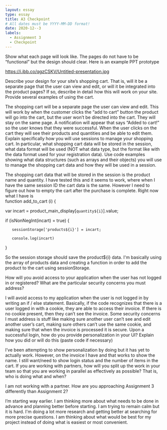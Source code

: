 ```yaml
---
layout: essay
type: essay
title: A3 Checkpoint
# All dates must be YYYY-MM-DD format!
date: 2020-12--3
labels:
  - Assignment 3
  - Checkpoint
--- 
```


Show what each page will look like. The pages do not have to be “functional” but the design should clear. Here is an example PPT prototype


https://i.ibb.co/qgzCSKV/Untitled-presentation.jpg

Describe your design for your site’s shopping cart. That is, will it be a separate page that the user can view and edit, or will it be integrated into the product pages? If so, describe in detail how this will work on your site. Provide several examples of using the cart.

The shopping cart will be a separate page the user can view and edit. This will work by when the customer clicks the “add to cart” button the product will go into the cart, but the user won’t be directed into the cart. They will stay on the same page. A notification will appear that says “Added to cart!” so the user knows that they were successful. When the user clicks on the cart they will see their products and quantities and be able to edit them. 
Explain specifically how you will use sessions to manage your shopping cart. In particular, what shopping cart data will be stored in the session, what data format will be used (NOT what data type, but the format like with the data format used for your registration data). Use code examples showing what data structures (such as arrays and their objects) you will use to manage the shopping cart data and how they will be used in a session.

The shopping cart data that will be stored in the session is the product name and quantity. I have tested this and it seems to work, where when I have the same session ID the cart data is the same. However I need to figure out how to empty the cart after the purchase is complete. Right now what I have is  
function add_to_cart (i) {

   var incart = product_main_display[`quantity${i}`].value; 

   if (isNonNegInt(incart) = true) { 

       sessionStorage['products${i}'] = incart;

       console.log(incart) 

   } 

So the session storage should save the product${i} data. I'm basically using the array of products data and creating a function in order to add the product to the cart using sessionStorage.

How will you avoid access to your application when the user has not logged in or registered? What are the particular security concerns you must address?

I will avoid access to my application when the user is not logged in by writing an if / else statement. Basically, if the code recognizes that there is a user logged in with a cookie, they are able to access their invoice. If there is no cookie present, then they can’t see the invoice. Some security concerns I must address is stuff like making sure another user can’t see and edit another user’s cart, making sure others can’t use the same cookie, and making sure that when the invoice is processed it is secure. 
Upon a successful login, how do you provide personalization in your UI? Explain how you did or will do this (paste code if necessary)

I’ve been attempting to show personalization by doing <script>document.write(`You have ${cartitems.length} items in your cart!`);</script> but it has yet to actually work. However, on the invoice I have <script> document.write(`Thank you for your order ${params.get('name')}!`); </script> and that works to show the name. I still want/need to show login status and the number of items in the cart.
If you are working with partners, how will you split up the work in your team so that you are working in parallel as effectively as possible? That is, who is doing what and when?

I am not working with a partner. 
How are you approaching Assignment 3 differently than Assignment 2?

I’m starting way earlier. I am thinking more about what needs to be done in advance and planning better before starting. I am trying to remain calm but it is hard. I'm doing a lot more research and getting better at searching for more precise questions. I am thinking about what would be best for my project instead of doing what is easiest or most convenient.
